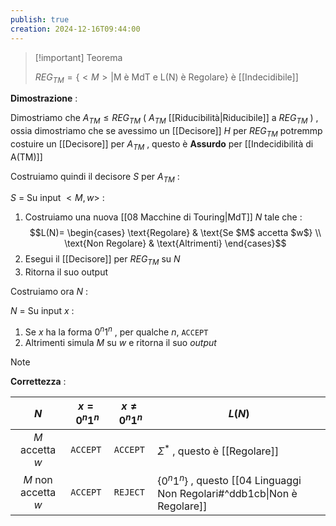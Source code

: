 ```yaml
---
publish: true
creation: 2024-12-16T09:44:00
---
```

>[!important] Teorema
>
>$REG_{TM} = \{ <M> | \text{M è MdT e L(N) è Regolare} \}$ è [[Indecidibile]]

**Dimostrazione** : 

Dimostriamo che $A_{TM} \leq REG_{TM}$ ( $A_{TM}$ [[Riducibilità|Riducibile]] a $REG_{TM}$ ) , ossia dimostriamo che se avessimo un [[Decisore]] $H$ per $REG_{TM}$ potremmp costuire un [[Decisore]] per $A_{TM}$ , questo è **Assurdo** per [[Indecidibilità di A(TM)]] 

Costruiamo quindi il decisore $S$ per $A_{TM}$ :

$S$ = Su input $<M,w>$ : 
1. Costruiamo una nuova [[08 Macchine di Touring|MdT]] $N$ tale che :$$L(N)= \begin{cases}
\text{Regolare} & \text{Se $M$ accetta $w$} \\ \text{Non Regolare} & \text{Altrimenti}
\end{cases}$$
2. Esegui il [[Decisore]] per $REG_{TM}$ su $N$
3. Ritorna il suo output

Costruiamo ora $N$ : 

$N$ = Su input $x$ :
1. Se $x$ ha la forma $0^n1^n$ , per qualche $n$, `ACCEPT` 
2. Altrimenti simula $M$ su $w$ e ritorna il suo *output*

>[!note] 
>**Correttezza** : 
>
|         $N$         | $x = 0^n1^n$ | $x\neq 0^n1^n$ | $L(N)$                                                                      |
| :-----------------: | ------------ | -------------- | --------------------------------------------------------------------------- |
|   $M$ accetta $w$   | `ACCEPT`     | `ACCEPT`       | $\Sigma^*$ , questo è [[Regolare]]                                          |
| $M$ non accetta $w$ | `ACCEPT`     | `REJECT`       | $\{0^n1^n\}$ , questo [[04 Linguaggi Non Regolari#^ddb1cb\|Non è Regolare]] |
